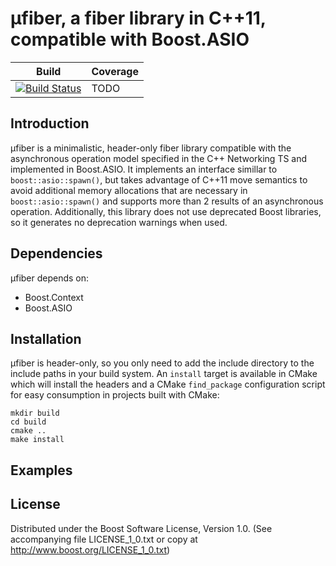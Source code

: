 # μfiber, a fiber library in C++11, compatible with Boost.ASIO


| Build | Coverage
|-------|---------
| [![Build Status](https://dev.azure.com/damianjarek93/ufiber/_apis/build/status/djarek.ufiber?branchName=master)](https://dev.azure.com/damianjarek93/ufiber/_build/latest?definitionId=1?branchName=master)        | TODO


## Introduction
μfiber is a minimalistic, header-only fiber library compatible with the
asynchronous operation model specified in the C++ Networking TS and implemented
in Boost.ASIO. It implements an interface simillar to `boost::asio::spawn()`,
but takes advantage of C++11 move semantics to avoid additional memory
allocations that are necessary in `boost::asio::spawn()` and supports more than
2 results of an asynchronous operation. Additionally, this library does not use
deprecated Boost libraries, so it generates no deprecation warnings when used.

## Dependencies
μfiber depends on:
- Boost.Context
- Boost.ASIO

## Installation
μfiber is header-only, so you only need to add the include directory to the
include paths in your build system. An `install` target is available in CMake
which will install the headers and a CMake `find_package` configuration script
for easy consumption in projects built with CMake:
```
mkdir build
cd build
cmake ..
make install
```

## Examples

## License
Distributed under the Boost Software License, Version 1.0. (See accompanying
file LICENSE_1_0.txt or copy at http://www.boost.org/LICENSE_1_0.txt)
